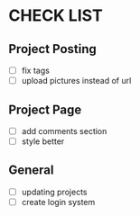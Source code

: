 # CHECK LIST
## Project Posting
- [ ] fix tags
- [ ] upload pictures instead of url

## Project Page
- [ ] add comments section
- [ ] style better
 
## General
- [ ] updating projects
- [ ] create login system
